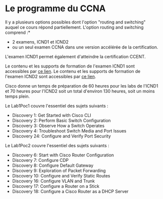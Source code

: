 # Le programme du CCNA

Il y a plusieurs options possibles dont l'option "routing and switching" auquel ce cours répond partiellement. L'option routing and switching comprend :*

- 2 examens, ICND1 et ICND2
- ou un seul examen CCNA dans une version accélérée de la certification.

L'examen ICND1 permet également d'atteindre la certification CCENT.

Le contenu et les supports de formation de l'examen ICND1 sont accessibles par [ce lien](https://learningnetworkstore.cisco.com/ccna-routing-and-switching/cisco-learning-labs-for-icnd1-v3-0-60-hour-180-day-labs-cll-icnd1-v3-0-60h180d-020210).
Le contenu et les supports de formation de l'examen ICND2 sont accessibles par [ce lien](https://learningnetworkstore.cisco.com/ccna-routing-and-switching/cisco-learning-labs-for-icnd2-v3-0-70-hour-180-day-labs-cll-icnd2-v3-0-70h180d-020211).

Cisco donne un temps de préparation de 60 heures pour les labs de l'ICND1 et 70 heures pour l'ICND2 soit un total d'environ 130 heures, soit un moins temps plein.

Le Lab1Poc1 couvre l'essentiel des sujets suivants :

- Discovery 1: Get Started with Cisco CLI
- Discovery 2: Perform Basic Switch Configuration
- Discovery 3: Observe How a Switch Operates
- Discovery 4: Troubleshoot Switch Media and Port Issues
- Discovery 24: Configure and Verify Port Security

Le Lab1Poc2 couvre l'essentiel des sujets suivants :

- Discovery 6: Start with Cisco Router Configuration
- Discovery 7: Configure CDP
- Discovery 8: Configure Default Gateway
- Discovery 9: Exploration of Packet Forwarding
- Discovery 10: Configure and Verify Static Routes
- Discovery 16: Configure VLAN and Trunk
- Discovery 17: Configure a Router on a Stick
- Discovery 18: Configure a Cisco Router as a DHCP Server
